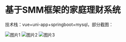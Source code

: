 # 基于SMM框架的家庭理财系统
技术栈：vue+uni-app+springboot+mysql，部分截图：

![图片1](https://user-images.githubusercontent.com/71920152/118657881-736d3a80-b81e-11eb-84ff-9f8799e781b7.png)
![图片2](https://user-images.githubusercontent.com/71920152/118657901-7700c180-b81e-11eb-97a0-c337ebafbd43.png)
![图片3](https://user-images.githubusercontent.com/71920152/118657913-79fbb200-b81e-11eb-9be2-14be50fb16cc.png)

